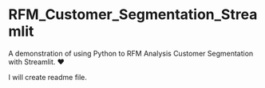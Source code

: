 # RFM_Customer_Segmentation_Streamlit
A demonstration of using Python to RFM Analysis Customer Segmentation with Streamlit. ❤️


I will create readme file. 
